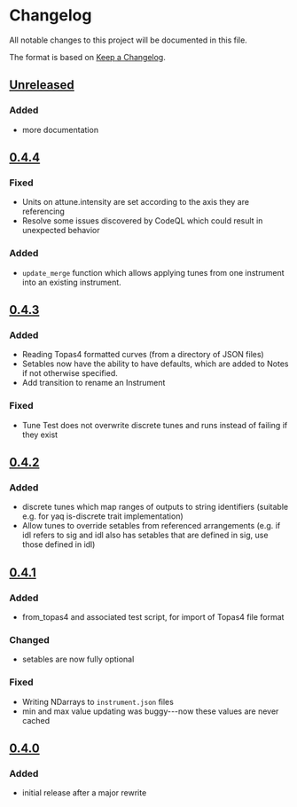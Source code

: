 # Changelog
All notable changes to this project will be documented in this file.

The format is based on [Keep a Changelog](https://keepachangelog.com/).

## [Unreleased]

### Added
- more documentation

## [0.4.4]

### Fixed
- Units on attune.intensity are set according to the axis they are referencing
- Resolve some issues discovered by CodeQL which could result in unexpected behavior

### Added
- `update_merge` function which allows applying tunes from one instrument into an existing instrument.

## [0.4.3]

### Added
- Reading Topas4 formatted curves (from a directory of JSON files)
- Setables now have the ability to have defaults, which are added to Notes if not otherwise specified.
- Add transition to rename an Instrument

### Fixed
- Tune Test does not overwrite discrete tunes and runs instead of failing if they exist

## [0.4.2]

### Added
- discrete tunes which map ranges of outputs to string identifiers (suitable e.g. for yaq is-discrete trait implementation)
- Allow tunes to override setables from referenced arrangements (e.g. if idl refers to sig and idl also has setables that are defined in sig, use those defined in idl)

## [0.4.1]

### Added
- from_topas4  and associated test script, for import of Topas4 file format 

### Changed
- setables are now fully optional

### Fixed
- Writing NDarrays to `instrument.json` files
- min and max value updating was buggy---now these values are never cached

## [0.4.0]

### Added
- initial release after a major rewrite

[Unreleased]: https://github.com/wright-group/attune/compare/0.4.4...master
[0.4.4]: https://github.com/wright-group/attune/compare/0.4.3...0.4.4
[0.4.3]: https://github.com/wright-group/attune/compare/0.4.2...0.4.3
[0.4.2]: https://github.com/wright-group/attune/compare/0.4.1...0.4.2
[0.4.1]: https://github.com/wright-group/attune/compare/0.4.0...0.4.1
[0.4.0]: https://github.com/wright-group/attune/releases/tag/0.4.0
